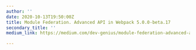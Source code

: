 ```yaml
---
author: ''
date: 2020-10-13T19:50:00Z
title: Module Federation. Advanced API in Webpack 5.0.0-beta.17
secondary_title: ''
medium_link: https://medium.com/dev-genius/module-federation-advanced-api-inwebpack-5-0-0-beta-17-71cd4d42e534

---
```

